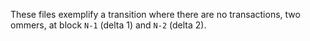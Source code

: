 These files exemplify a transition where there are no transactions, two ommers, at block `N-1` (delta 1) and `N-2` (delta 2).